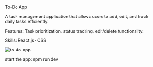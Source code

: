 To-Do App

A task management application that allows users to add, edit, and track daily tasks efficiently.

Features: Task prioritization, status tracking, edit/delete functionality.

Skills: React.js · CSS

![to-do-app](https://github.com/user-attachments/assets/501a5d0c-34b5-4cb5-9a85-4ccbd8cc0d46)

start the app: npm run dev

